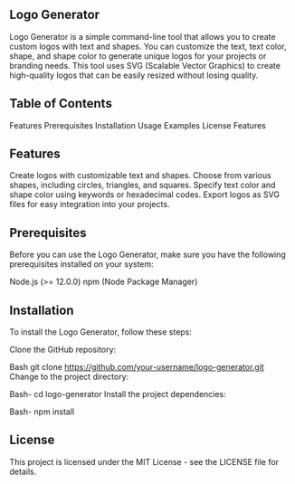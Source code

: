 ## Logo Generator
Logo Generator is a simple command-line tool that allows you to create custom logos with text and shapes. You can customize the text, text color, shape, and shape color to generate unique logos for your projects or branding needs. This tool uses SVG (Scalable Vector Graphics) to create high-quality logos that can be easily resized without losing quality.

## Table of Contents
Features
Prerequisites
Installation
Usage
Examples
License
Features

## Features
Create logos with customizable text and shapes.
Choose from various shapes, including circles, triangles, and squares.
Specify text color and shape color using keywords or hexadecimal codes.
Export logos as SVG files for easy integration into your projects.

## Prerequisites
Before you can use the Logo Generator, make sure you have the following prerequisites installed on your system:

Node.js (>= 12.0.0)
npm (Node Package Manager)

## Installation
To install the Logo Generator, follow these steps:

Clone the GitHub repository:

Bash
git clone https://github.com/your-username/logo-generator.git
Change to the project directory:

Bash-
cd logo-generator
Install the project dependencies:

Bash-
npm install

## License
This project is licensed under the MIT License - see the LICENSE file for details.